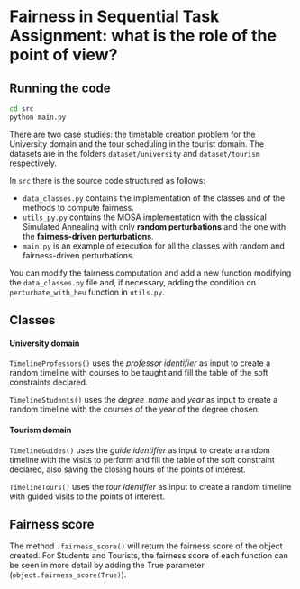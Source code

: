 # Fairness in Sequential Task Assignment: what is the role of the point of view?

## Running the code

```cmd
cd src
python main.py
```

There are two case studies: the timetable creation problem for the University domain and the tour scheduling in the tourist domain. The datasets are in the folders `dataset/university` and `dataset/tourism` respectively.

In `src` there is the source code structured as follows:

- `data_classes.py` contains the implementation of the classes and of the methods to compute fairness.
- `utils_py.py` contains the MOSA implementation with the classical Simulated Annealing with only **random perturbations** and the one with the **fairness-driven perturbations**.
- `main.py` is an example of execution for all the classes with random and fairness-driven perturbations.

You can modify the fairness computation and add a new function modifying the `data_classes.py` file and, if necessary, adding the condition on `perturbate_with_heu` function in `utils.py`.

## Classes

#### University domain

`TimelineProfessors()` uses the *professor identifier* as input to create a random timeline with courses to be taught and fill the table of the soft constraints declared.

`TimelineStudents()` uses the *degree_name* and *year* as input to create a random timeline with the courses of the year of the degree chosen.

#### Tourism domain

`TimelineGuides()` uses the *guide identifier* as input to create a random timeline with the visits to perform and fill the table of the soft constraint declared, also saving the closing hours of the points of interest.

`TimelineTours()` uses the *tour identifier* as input to create a random timeline with guided visits to the points of interest.

## Fairness score

The method `.fairness_score()` will return the fairness score of the object created. For Students and Tourists, the fairness score of each function can be seen in more detail by adding the True parameter (`object.fairness_score(True)`).

